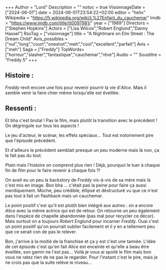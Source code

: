 +++
Author = "Lord"
Description = ""
notoc = true
VisionnageDate = ["2024-06-01"]
date = 2024-06-01T23:54:22+02:00
editor = "helix"
Wikipedia = "https://fr.wikipedia.org/wiki/L%27Enfant_du_cauchemar"
Imdb = "https://www.imdb.com/title/tt0097981/"
year = ["1989"]
Directors = ["Stephen Hopkins"]
Actors = ["Lisa Wilcox","Robert Englund","Danny Hassel"]
RssTag = ["visionnage"]
title = "A Nightmare on Elm Street : The Dream Child"
Avis_possibles = ["nul","long","court","oneshot","meh","cool","excellent","parfait"]
Avis = ["meh"] 
Saga = ["Freddy"]
TopWords=["horreur","slasher","fantastique","cauchemar","rêve"]
Audio = ""
Soustitre = "Freddy 5"
+++
## Histoire : 
*Freddy* revit encore une fois pour revenir pourrir la vie d'*Alice*.
Mais il semble venir la faire chier même lorsqu'elle est éveillée.

## Ressenti :
Et bha c'est brutal !
Pas le film, mais plutôt la transition avec le précédent !
On dégringole sur tous les aspects !

Le jeu d'acteur, le scénar, les effets spéciaux…
Tout est notoirement pire que l'épisode précédent.

Et d'ailleurs le précédent semblait presque un peu moderne mais là non, ça le fait pas du tout.

Ptain mais l'histoire on comprend plus rien !
Déjà, pourquoi le tuer à chaque fin de film pour le faire revenir à chaque fois ?!

On avait eu un peu la backstory de *Freddy* vis-à-vis de sa mère mais là c'est mis en image.
Bon bha … c'était pas la peine pour faire ça aussi merdiquement.
Moche, peu crédible, éllipsé et déstructuré vu que ce n'est pas tout à fait un flashback mais un cauchemar.

Le point positif c'est qu'il est plutôt bien intégré aux autres : on a encore *Alice* avec la même actrice qui est de retour.
On retourne un peu également dans l'espèce de chapelle abandonnée (pas mal pour recycler ce décor).
Mais surtout on a toujours *Robert Englund* pour incarner *Freddy*.
Ouai c'est un point positif qu'on pourrait oublier facilement et il y en a tellement peu que ce serait con de pas le relever.

Bon, j'arrive à la moitié de la franchise et ça y est c'est une tannée.
L'idée de cet épisode c'est qu'en fait *Alice* est enceinte et qu'elle a beau être éveillée, son gamin ne l'est pas…
Voilà je vous ai spoilé le film mais bon vous ne ratez rien de ne pas le regarder.
Pour l'instant c'est le pire, mais je ne crois pas que la suite relève le niveau…
